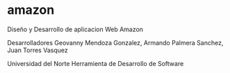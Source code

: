 # amazon

Diseño y Desarrollo de aplicacion Web Amazon

Desarrolladores
Geovanny Mendoza Gonzalez,
Armando Palmera Sanchez,
Juan Torres Vasquez

Universidad del Norte
Herramienta de Desarrollo de Software
